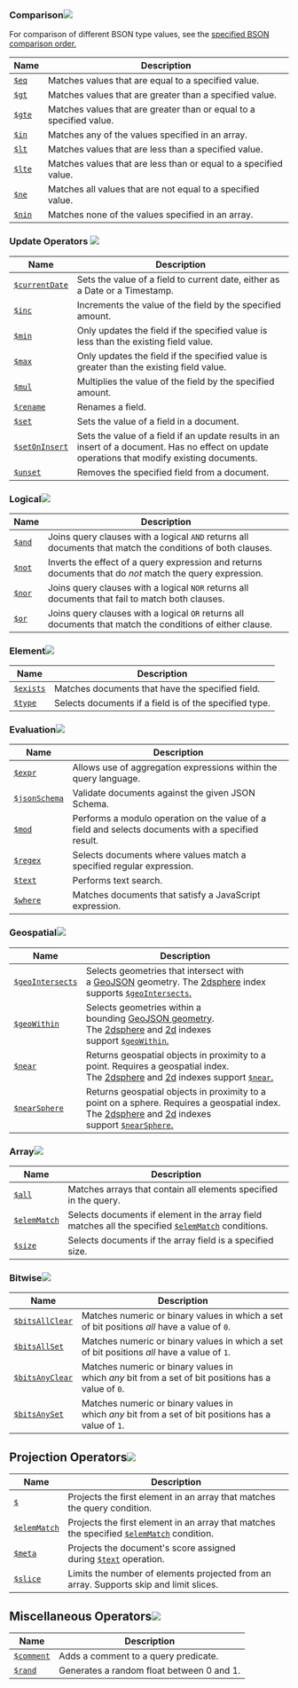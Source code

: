 ### Comparison[![](https://www.mongodb.com/docs/manual/assets/link.svg)](https://www.mongodb.com/docs/manual/reference/operator/query/#comparison "Permalink to this heading")

For comparison of different BSON type values, see the [specified BSON comparison order.](https://www.mongodb.com/docs/manual/reference/bson-type-comparison-order/#std-label-bson-types-comparison-order)

| Name                                                                                              | Description                                                         |
| ------------------------------------------------------------------------------------------------- | ------------------------------------------------------------------- |
| [`$eq`](https://www.mongodb.com/docs/manual/reference/operator/query/eq/#mongodb-query-op.-eq)    | Matches values that are equal to a specified value.                 |
| [`$gt`](https://www.mongodb.com/docs/manual/reference/operator/query/gt/#mongodb-query-op.-gt)    | Matches values that are greater than a specified value.             |
| [`$gte`](https://www.mongodb.com/docs/manual/reference/operator/query/gte/#mongodb-query-op.-gte) | Matches values that are greater than or equal to a specified value. |
| [`$in`](https://www.mongodb.com/docs/manual/reference/operator/query/in/#mongodb-query-op.-in)    | Matches any of the values specified in an array.                    |
| [`$lt`](https://www.mongodb.com/docs/manual/reference/operator/query/lt/#mongodb-query-op.-lt)    | Matches values that are less than a specified value.                |
| [`$lte`](https://www.mongodb.com/docs/manual/reference/operator/query/lte/#mongodb-query-op.-lte) | Matches values that are less than or equal to a specified value.    |
| [`$ne`](https://www.mongodb.com/docs/manual/reference/operator/query/ne/#mongodb-query-op.-ne)    | Matches all values that are not equal to a specified value.         |
| [`$nin`](https://www.mongodb.com/docs/manual/reference/operator/query/nin/#mongodb-query-op.-nin) | Matches none of the values specified in an array.                   |
### Update Operators [![](https://www.mongodb.com/docs/manual/assets/link.svg)](https://www.mongodb.com/docs/manual/reference/operator/update/#fields "Permalink to this heading")

| Name                                                                                                                        | Description                                                                                                                                   |
| --------------------------------------------------------------------------------------------------------------------------- | --------------------------------------------------------------------------------------------------------------------------------------------- |
| [`$currentDate`](https://www.mongodb.com/docs/manual/reference/operator/update/currentDate/#mongodb-update-up.-currentDate) | Sets the value of a field to current date, either as a Date or a Timestamp.                                                                   |
| [`$inc`](https://www.mongodb.com/docs/manual/reference/operator/update/inc/#mongodb-update-up.-inc)                         | Increments the value of the field by the specified amount.                                                                                    |
| [`$min`](https://www.mongodb.com/docs/manual/reference/operator/update/min/#mongodb-update-up.-min)                         | Only updates the field if the specified value is less than the existing field value.                                                          |
| [`$max`](https://www.mongodb.com/docs/manual/reference/operator/update/max/#mongodb-update-up.-max)                         | Only updates the field if the specified value is greater than the existing field value.                                                       |
| [`$mul`](https://www.mongodb.com/docs/manual/reference/operator/update/mul/#mongodb-update-up.-mul)                         | Multiplies the value of the field by the specified amount.                                                                                    |
| [`$rename`](https://www.mongodb.com/docs/manual/reference/operator/update/rename/#mongodb-update-up.-rename)                | Renames a field.                                                                                                                              |
| [`$set`](https://www.mongodb.com/docs/manual/reference/operator/update/set/#mongodb-update-up.-set)                         | Sets the value of a field in a document.                                                                                                      |
| [`$setOnInsert`](https://www.mongodb.com/docs/manual/reference/operator/update/setOnInsert/#mongodb-update-up.-setOnInsert) | Sets the value of a field if an update results in an insert of a document. Has no effect on update operations that modify existing documents. |
| [`$unset`](https://www.mongodb.com/docs/manual/reference/operator/update/unset/#mongodb-update-up.-unset)                   | Removes the specified field from a document.                                                                                                  |
### Logical[![](https://www.mongodb.com/docs/manual/assets/link.svg)](https://www.mongodb.com/docs/manual/reference/operator/query/#logical "Permalink to this heading")

| Name                                                                                              | Description                                                                                               |
| ------------------------------------------------------------------------------------------------- | --------------------------------------------------------------------------------------------------------- |
| [`$and`](https://www.mongodb.com/docs/manual/reference/operator/query/and/#mongodb-query-op.-and) | Joins query clauses with a logical `AND` returns all documents that match the conditions of both clauses. |
| [`$not`](https://www.mongodb.com/docs/manual/reference/operator/query/not/#mongodb-query-op.-not) | Inverts the effect of a query expression and returns documents that do _not_ match the query expression.  |
| [`$nor`](https://www.mongodb.com/docs/manual/reference/operator/query/nor/#mongodb-query-op.-nor) | Joins query clauses with a logical `NOR` returns all documents that fail to match both clauses.           |
| [`$or`](https://www.mongodb.com/docs/manual/reference/operator/query/or/#mongodb-query-op.-or)    | Joins query clauses with a logical `OR` returns all documents that match the conditions of either clause. |
### Element[![](https://www.mongodb.com/docs/manual/assets/link.svg)](https://www.mongodb.com/docs/manual/reference/operator/query/#element "Permalink to this heading")

|Name|Description|
|---|---|
|[`$exists`](https://www.mongodb.com/docs/manual/reference/operator/query/exists/#mongodb-query-op.-exists)|Matches documents that have the specified field.|
|[`$type`](https://www.mongodb.com/docs/manual/reference/operator/query/type/#mongodb-query-op.-type)|Selects documents if a field is of the specified type.|

### Evaluation[![](https://www.mongodb.com/docs/manual/assets/link.svg)](https://www.mongodb.com/docs/manual/reference/operator/query/#evaluation "Permalink to this heading")

|Name|Description|
|---|---|
|[`$expr`](https://www.mongodb.com/docs/manual/reference/operator/query/expr/#mongodb-query-op.-expr)|Allows use of aggregation expressions within the query language.|
|[`$jsonSchema`](https://www.mongodb.com/docs/manual/reference/operator/query/jsonSchema/#mongodb-query-op.-jsonSchema)|Validate documents against the given JSON Schema.|
|[`$mod`](https://www.mongodb.com/docs/manual/reference/operator/query/mod/#mongodb-query-op.-mod)|Performs a modulo operation on the value of a field and selects documents with a specified result.|
|[`$regex`](https://www.mongodb.com/docs/manual/reference/operator/query/regex/#mongodb-query-op.-regex)|Selects documents where values match a specified regular expression.|
|[`$text`](https://www.mongodb.com/docs/manual/reference/operator/query/text/#mongodb-query-op.-text)|Performs text search.|
|[`$where`](https://www.mongodb.com/docs/manual/reference/operator/query/where/#mongodb-query-op.-where)|Matches documents that satisfy a JavaScript expression.|

### Geospatial[![](https://www.mongodb.com/docs/manual/assets/link.svg)](https://www.mongodb.com/docs/manual/reference/operator/query/#geospatial "Permalink to this heading")

|Name|Description|
|---|---|
|[`$geoIntersects`](https://www.mongodb.com/docs/manual/reference/operator/query/geoIntersects/#mongodb-query-op.-geoIntersects)|Selects geometries that intersect with a [GeoJSON](https://www.mongodb.com/docs/manual/reference/glossary/#std-term-GeoJSON) geometry. The [2dsphere](https://www.mongodb.com/docs/manual/core/indexes/index-types/geospatial/2dsphere/#std-label-2dsphere-index) index supports [`$geoIntersects`.](https://www.mongodb.com/docs/manual/reference/operator/query/geoIntersects/#mongodb-query-op.-geoIntersects)|
|[`$geoWithin`](https://www.mongodb.com/docs/manual/reference/operator/query/geoWithin/#mongodb-query-op.-geoWithin)|Selects geometries within a bounding [GeoJSON geometry](https://www.mongodb.com/docs/manual/reference/geojson/#std-label-geospatial-indexes-store-geojson). The [2dsphere](https://www.mongodb.com/docs/manual/core/indexes/index-types/geospatial/2dsphere/#std-label-2dsphere-index) and [2d](https://www.mongodb.com/docs/manual/core/indexes/index-types/geospatial/2d/#std-label-2d-index) indexes support [`$geoWithin`.](https://www.mongodb.com/docs/manual/reference/operator/query/geoWithin/#mongodb-query-op.-geoWithin)|
|[`$near`](https://www.mongodb.com/docs/manual/reference/operator/query/near/#mongodb-query-op.-near)|Returns geospatial objects in proximity to a point. Requires a geospatial index. The [2dsphere](https://www.mongodb.com/docs/manual/core/indexes/index-types/geospatial/2dsphere/#std-label-2dsphere-index) and [2d](https://www.mongodb.com/docs/manual/core/indexes/index-types/geospatial/2d/#std-label-2d-index) indexes support [`$near`.](https://www.mongodb.com/docs/manual/reference/operator/query/near/#mongodb-query-op.-near)|
|[`$nearSphere`](https://www.mongodb.com/docs/manual/reference/operator/query/nearSphere/#mongodb-query-op.-nearSphere)|Returns geospatial objects in proximity to a point on a sphere. Requires a geospatial index. The [2dsphere](https://www.mongodb.com/docs/manual/core/indexes/index-types/geospatial/2dsphere/#std-label-2dsphere-index) and [2d](https://www.mongodb.com/docs/manual/core/indexes/index-types/geospatial/2d/#std-label-2d-index) indexes support [`$nearSphere`.](https://www.mongodb.com/docs/manual/reference/operator/query/nearSphere/#mongodb-query-op.-nearSphere)|

### Array[![](https://www.mongodb.com/docs/manual/assets/link.svg)](https://www.mongodb.com/docs/manual/reference/operator/query/#array "Permalink to this heading")

|Name|Description|
|---|---|
|[`$all`](https://www.mongodb.com/docs/manual/reference/operator/query/all/#mongodb-query-op.-all)|Matches arrays that contain all elements specified in the query.|
|[`$elemMatch`](https://www.mongodb.com/docs/manual/reference/operator/query/elemMatch/#mongodb-query-op.-elemMatch)|Selects documents if element in the array field matches all the specified [`$elemMatch`](https://www.mongodb.com/docs/manual/reference/operator/query/elemMatch/#mongodb-query-op.-elemMatch) conditions.|
|[`$size`](https://www.mongodb.com/docs/manual/reference/operator/query/size/#mongodb-query-op.-size)|Selects documents if the array field is a specified size.|

### Bitwise[![](https://www.mongodb.com/docs/manual/assets/link.svg)](https://www.mongodb.com/docs/manual/reference/operator/query/#bitwise "Permalink to this heading")

|Name|Description|
|---|---|
|[`$bitsAllClear`](https://www.mongodb.com/docs/manual/reference/operator/query/bitsAllClear/#mongodb-query-op.-bitsAllClear)|Matches numeric or binary values in which a set of bit positions _all_ have a value of `0`.|
|[`$bitsAllSet`](https://www.mongodb.com/docs/manual/reference/operator/query/bitsAllSet/#mongodb-query-op.-bitsAllSet)|Matches numeric or binary values in which a set of bit positions _all_ have a value of `1`.|
|[`$bitsAnyClear`](https://www.mongodb.com/docs/manual/reference/operator/query/bitsAnyClear/#mongodb-query-op.-bitsAnyClear)|Matches numeric or binary values in which _any_ bit from a set of bit positions has a value of `0`.|
|[`$bitsAnySet`](https://www.mongodb.com/docs/manual/reference/operator/query/bitsAnySet/#mongodb-query-op.-bitsAnySet)|Matches numeric or binary values in which _any_ bit from a set of bit positions has a value of `1`.|

## Projection Operators[![](https://www.mongodb.com/docs/manual/assets/link.svg)](https://www.mongodb.com/docs/manual/reference/operator/query/#projection-operators "Permalink to this heading")

|Name|Description|
|---|---|
|[`$`](https://www.mongodb.com/docs/manual/reference/operator/projection/positional/#mongodb-projection-proj.-)|Projects the first element in an array that matches the query condition.|
|[`$elemMatch`](https://www.mongodb.com/docs/manual/reference/operator/projection/elemMatch/#mongodb-projection-proj.-elemMatch)|Projects the first element in an array that matches the specified [`$elemMatch`](https://www.mongodb.com/docs/manual/reference/operator/projection/elemMatch/#mongodb-projection-proj.-elemMatch) condition.|
|[`$meta`](https://www.mongodb.com/docs/manual/reference/operator/aggregation/meta/#mongodb-expression-exp.-meta)|Projects the document's score assigned during [`$text`](https://www.mongodb.com/docs/manual/reference/operator/query/text/#mongodb-query-op.-text) operation.|
|[`$slice`](https://www.mongodb.com/docs/manual/reference/operator/projection/slice/#mongodb-projection-proj.-slice)|Limits the number of elements projected from an array. Supports skip and limit slices.|

## Miscellaneous Operators[![](https://www.mongodb.com/docs/manual/assets/link.svg)](https://www.mongodb.com/docs/manual/reference/operator/query/#miscellaneous-operators "Permalink to this heading")

| Name                                                                                                          | Description                               |
| ------------------------------------------------------------------------------------------------------------- | ----------------------------------------- |
| [`$comment`](https://www.mongodb.com/docs/manual/reference/operator/query/comment/#mongodb-query-op.-comment) | Adds a comment to a query predicate.      |
| [`$rand`](https://www.mongodb.com/docs/manual/reference/operator/query/rand/#mongodb-query-op.-rand)          | Generates a random float between 0 and 1. |
